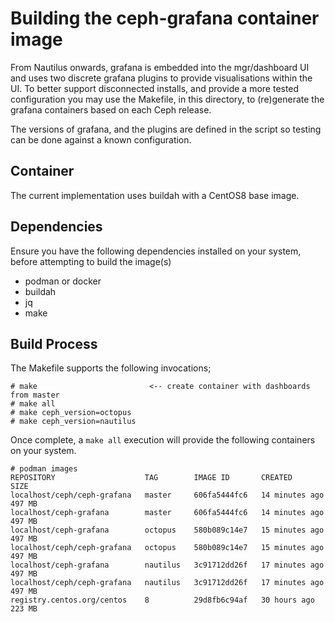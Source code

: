 # Building the ceph-grafana container image
From Nautilus onwards, grafana is embedded into the mgr/dashboard UI and uses two discrete grafana plugins to provide visualisations within the UI. To better support disconnected installs, and provide a more tested configuration you may use the Makefile, in this directory, to (re)generate the grafana containers based on each Ceph release.

The versions of grafana, and the plugins are defined in the script so testing can be done against a known configuration.  

## Container
The current implementation uses buildah with a CentOS8 base image. 

## Dependencies
Ensure you have the following dependencies installed on your system, before attempting to build the image(s)
- podman or docker
- buildah  
- jq
- make

## Build Process
The Makefile supports the following invocations;
```
# make                         <-- create container with dashboards from master 
# make all
# make ceph_version=octopus
# make ceph_version=nautilus
```

Once complete, a ```make all``` execution will provide the following containers on your system.
```
# podman images
REPOSITORY                    TAG        IMAGE ID       CREATED          SIZE
localhost/ceph/ceph-grafana   master     606fa5444fc6   14 minutes ago   497 MB
localhost/ceph-grafana        master     606fa5444fc6   14 minutes ago   497 MB
localhost/ceph-grafana        octopus    580b089c14e7   15 minutes ago   497 MB
localhost/ceph/ceph-grafana   octopus    580b089c14e7   15 minutes ago   497 MB
localhost/ceph-grafana        nautilus   3c91712dd26f   17 minutes ago   497 MB
localhost/ceph/ceph-grafana   nautilus   3c91712dd26f   17 minutes ago   497 MB
registry.centos.org/centos    8          29d8fb6c94af   30 hours ago     223 MB

```
